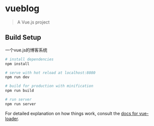 # vueblog

> A Vue.js project

## Build Setup
一个vue.js的博客系统


``` bash
# install dependencies
npm install

# serve with hot reload at localhost:8080
npm run dev

# build for production with minification
npm run build

# run server
npm run server
```

For detailed explanation on how things work, consult the [docs for vue-loader](http://vuejs.github.io/vue-loader).

